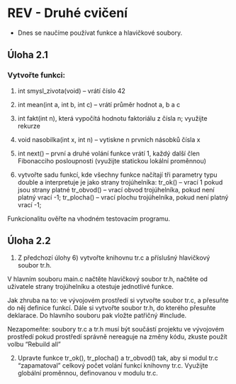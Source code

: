 # REV - Druhé cvičení
- Dnes se naučíme používat funkce a hlavičkové soubory.
## Úloha 2.1
### Vytvořte funkci: 
  1) int smysl_zivota(void) – vrátí číslo 42
  2) int mean(int a, int b, int c) – vrátí průměr hodnot a, b a c
  3) int fakt(int n), která vypočítá hodnotu faktoriálu z čísla n; využijte rekurze
  4) void nasobilka(int x, int n) – vytiskne n prvních násobků čísla x
  5) int next() – první a druhé volání funkce vrátí 1, každý další člen Fibonacciho posloupnosti (využijte statickou lokální proměnnou)

  6) vytvořte sadu funkcí, kde všechny funkce načítají tři parametry typu double a interpretuje je jako strany trojúhelníka:
    tr_ok() – vrací 1 pokud jsou strany platné
    tr_obvod() – vrací obvod trojúhelníka, pokud není platný vrací -1;
    tr_plocha() – vrací plochu trojúhelníka, pokud není platný vrací -1;

Funkcionalitu ověřte na vhodném testovacím programu. 

## Úloha 2.2

1) Z předchozí úlohy 6) vytvořte knihovnu tr.c a příslušný hlavičkový soubor tr.h.

  V hlavním souboru main.c načtěte hlavičkový soubor tr.h, načtěte od uživatele strany trojúhelníku a otestuje jednotlivé funkce.

Jak zhruba na to: ve vývojovém prostředí si vytvořte soubor tr.c, a přesuňte do něj definice funkcí. Dále si vytvořte soubor            tr.h, do kterého přesuňte deklarace. Do hlavního souboru pak vložte patřičný #include.

Nezapomeňte:
    soubory tr.c a tr.h musí být součástí projektu ve vývojovém prostředí
    pokud prostředí správně nereaguje na změny kódu, zkuste použít volbu “Rebuild all”

2) Upravte funkce tr_ok(), tr_plocha() a tr_obvod() tak, aby si modul tr.c “zapamatoval” celkový počet volání funkcí knihovny tr.c. Využijte globální proměnnou, definovanou v modulu tr.c.
